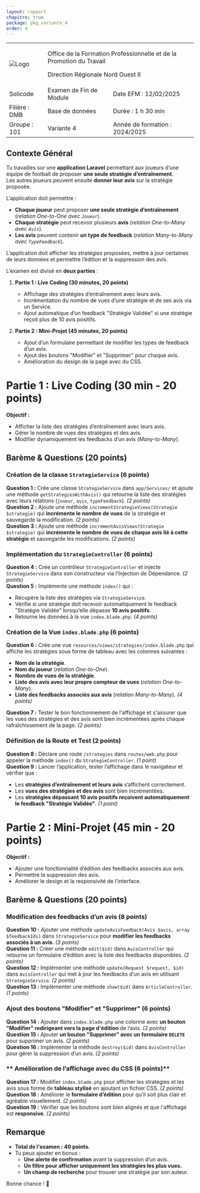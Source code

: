 ```yaml
---
layout: rapport
chapitre: true
package: pkg_variante_4
order: 4
---
```


<table class="word-style">
        <tbody>
            <tr>
              <td>
                    <img src="{{ site.baseurl }}/assets/images/logo.png"  alt="Logo">
                </td>
                <td colspan="2" class="header">
                    <p>Office de la Formation Professionnelle et de la Promotion du Travail</p>
                    <p>Direction Régionale Nord Ouest II</p>
                </td>
            </tr>
            <tr>
               <td class="bold">Solicode</td>
               <td class="bold">Examen de Fin de Module</td>
               <td class="bold">Date EFM : 12/02/2025</td>
            </tr>
            <tr>
                <td class="bold">Filière : DMB</td>
                <td class="highlight">Base de données</td>
                <td class="bold">Durée : 1 h 30 min</td>
            </tr>
            <tr>
               <td class="bold">Groupe : 101</td>
               <td class>Variante 4</td>
               <td class="bold">Année de formation : 2024/2025</td>
            </tr>
        </tbody>
</table>

## **Contexte Général**  
Tu travailles sur une **application Laravel** permettant aux joueurs d’une équipe de football de proposer **une seule stratégie d’entraînement**.  
Les autres joueurs peuvent ensuite **donner leur avis** sur la stratégie proposée.  

L’application doit permettre :  
- **Chaque joueur** peut proposer **une seule stratégie d’entraînement** (*relation One-to-One avec `Joueur`*).  
- **Chaque stratégie** peut recevoir plusieurs **avis** (*relation One-to-Many avec `Avis`*).  
- **Les avis** peuvent contenir **un type de feedback** (*relation Many-to-Many avec `TypeFeedback`*).  

L’application doit afficher les stratégies proposées, mettre à jour certaines de leurs données et permettre l’édition et la suppression des avis.

L’examen est divisé en **deux parties** :

1. **Partie 1 : Live Coding (30 minutes, 20 points)**  
   - Affichage des stratégies d’entraînement avec leurs avis.  
   - Incrémentation du nombre de vues d’une stratégie et de ses avis via un Service.  
   - Ajout automatique d’un feedback "Stratégie Validée" si une stratégie reçoit plus de 10 avis positifs.  

2. **Partie 2 : Mini-Projet (45 minutes, 20 points)**  
   - Ajout d’un formulaire permettant de modifier les types de feedback d’un avis.  
   - Ajout des boutons "Modifier" et "Supprimer" pour chaque avis.  
   - Amélioration du design de la page avec du CSS.  



# **Partie 1 : Live Coding (30 min - 20 points)**  
 **Objectif :**  
- Afficher la liste des stratégies d’entraînement avec leurs avis.  
- Gérer le nombre de vues des stratégies et des avis.  
- Modifier dynamiquement les feedbacks d’un avis (*Many-to-Many*).  

## **Barème & Questions (20 points)**
### **Création de la classe `StrategieService` (6 points)**
 **Question 1 :** Crée une classe `StrategieService` dans `app/Services/` et ajoute une méthode `getStrategiesWithAvis()` qui retourne la liste des stratégies avec leurs relations (`joueur`, `avis`, `typeFeedback`). *(2 points)*  
 **Question 2 :** Ajoute une méthode `incrementStrategieViews(Strategie $strategie)` qui **incrémente le nombre de vues** de la stratégie et sauvegarde la modification. *(2 points)*  
 **Question 3 :** Ajoute une méthode `incrementAvisViews(Strategie $strategie)` qui **incrémente le nombre de vues de chaque avis lié à cette stratégie** et sauvegarde les modifications. *(2 points)*  



### **Implémentation du `StrategieController` (6 points)**
 **Question 4 :** Crée un contrôleur `StrategieController` et injecte `StrategieService` dans son constructeur via l’Injection de Dépendance. *(2 points)*  
 **Question 5 :** Implémente une méthode `index()` qui :
- Récupère la liste des stratégies via `StrategieService`.
- Vérifie si une stratégie doit recevoir automatiquement le feedback "Stratégie Validée" lorsqu’elle dépasse **10 avis positifs**.
- Retourne les données à la vue `index.blade.php`. *(4 points)*  



### **Création de la Vue `index.blade.php` (6 points)**
 **Question 6 :** Crée une vue `resources/views/strategies/index.blade.php` qui affiche les stratégies sous forme de tableau avec les colonnes suivantes :  
- **Nom de la stratégie**.  
- **Nom du joueur** (*relation One-to-One*).  
- **Nombre de vues de la stratégie**.  
- **Liste des avis avec leur propre compteur de vues** (*relation One-to-Many*).  
- **Liste des feedbacks associés aux avis** (*relation Many-to-Many*). *(4 points)*  

 **Question 7 :** Tester le bon fonctionnement de l'affichage et s'assurer que les vues des stratégies et des avis sont bien incrémentées après chaque rafraîchissement de la page. *(2 points)*  



### **Définition de la Route et Test (2 points)**
 **Question 8 :** Déclare une route `/strategies` dans `routes/web.php` pour appeler la méthode `index()` du `StrategieController`. *(1 point)*  
 **Question 9 :** Lancer l’application, tester l’affichage dans le navigateur et vérifier que :
- Les **stratégies d’entraînement et leurs avis** s’affichent correctement.
- Les **vues des stratégies et des avis** sont bien incrémentées.
- Les **stratégies dépassant 10 avis positifs reçoivent automatiquement le feedback "Stratégie Validée"**. *(1 point)*  



# **Partie 2 : Mini-Projet (45 min - 20 points)**  
 **Objectif :**  
- Ajouter une fonctionnalité d’édition des feedbacks associés aux avis.  
- Permettre la suppression des avis.  
- Améliorer le design et la responsivité de l’interface.  

## **Barème & Questions (20 points)**
### **Modification des feedbacks d’un avis (8 points)**
 **Question 10 :** Ajouter une méthode `updateAvisFeedback(Avis $avis, array $feedbackIds)` dans `StrategieService` pour **modifier les feedbacks associés à un avis**. *(3 points)*  
 **Question 11 :** Créer une méthode `edit($id)` dans `AvisController` qui retourne un formulaire d’édition avec la liste des feedbacks disponibles. *(2 points)*  
 **Question 12 :** Implémenter une méthode `update(Request $request, $id)` dans `AvisController` qui met à jour les feedbacks d’un avis en utilisant `StrategieService`. *(2 points)*  
 **Question 13 :** Implémenter une méthode `show($id)` dans `ArticleController`. *(1 points)* 



### **Ajout des boutons "Modifier" et "Supprimer" (6 points)**
 **Question 14 :** Ajouter dans `index.blade.php` une colonne avec **un bouton "Modifier" redirigeant vers la page d'édition** de l’avis. *(2 points)*  
 **Question 15 :** Ajouter **un bouton "Supprimer" avec un formulaire `DELETE`** pour supprimer un avis. *(2 points)*  
 **Question 16 :** Implémenter la méthode `destroy($id)` dans `AvisController` pour gérer la suppression d’un avis. *(2 points)*  



### ** Amélioration de l’affichage avec du CSS (6 points)**
 **Question 17 :** Modifier `index.blade.php` pour afficher les stratégies et les avis sous forme de **tableau stylisé** en ajoutant un fichier CSS. *(2 points)*  
 **Question 18 :** Améliorer le **formulaire d’édition** pour qu’il soit plus clair et agréable visuellement. *(2 points)*  
 **Question 19 :** Vérifier que les boutons sont bien alignés et que l'affichage est **responsive**. *(2 points)*  



## **Remarque**
- **Total de l'examen : 40 points.**  
- Tu peux ajouter en bonus :
  - **Une alerte de confirmation** avant la suppression d’un avis.  
  - **Un filtre pour afficher uniquement les stratégies les plus vues.**  
  - **Un champ de recherche** pour trouver une stratégie par son auteur.  

Bonne chance ! 🚀